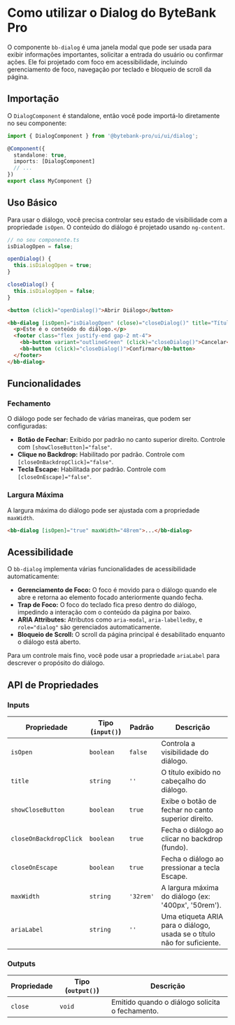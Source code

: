 # Como utilizar o Dialog do ByteBank Pro

O componente `bb-dialog` é uma janela modal que pode ser usada para exibir informações importantes, solicitar a entrada do usuário ou confirmar ações. Ele foi projetado com foco em acessibilidade, incluindo gerenciamento de foco, navegação por teclado e bloqueio de scroll da página.

## Importação

O `DialogComponent` é standalone, então você pode importá-lo diretamente no seu componente:

```typescript
import { DialogComponent } from '@bytebank-pro/ui/ui/dialog';

@Component({
  standalone: true,
  imports: [DialogComponent]
  // ...
})
export class MyComponent {}
```

## Uso Básico

Para usar o diálogo, você precisa controlar seu estado de visibilidade com a propriedade `isOpen`. O conteúdo do diálogo é projetado usando `ng-content`.

```typescript
// no seu componente.ts
isDialogOpen = false;

openDialog() {
  this.isDialogOpen = true;
}

closeDialog() {
  this.isDialogOpen = false;
}
```

```html
<button (click)="openDialog()">Abrir Diálogo</button>

<bb-dialog [isOpen]="isDialogOpen" (close)="closeDialog()" title="Título do Diálogo">
  <p>Este é o conteúdo do diálogo.</p>
  <footer class="flex justify-end gap-2 mt-4">
    <bb-button variant="outlineGreen" (click)="closeDialog()">Cancelar</bb-button>
    <bb-button (click)="closeDialog()">Confirmar</bb-button>
  </footer>
</bb-dialog>
```

## Funcionalidades

### Fechamento

O diálogo pode ser fechado de várias maneiras, que podem ser configuradas:

- **Botão de Fechar:** Exibido por padrão no canto superior direito. Controle com `[showCloseButton]="false"`.
- **Clique no Backdrop:** Habilitado por padrão. Controle com `[closeOnBackdropClick]="false"`.
- **Tecla Escape:** Habilitada por padrão. Controle com `[closeOnEscape]="false"`.

### Largura Máxima

A largura máxima do diálogo pode ser ajustada com a propriedade `maxWidth`.

```html
<bb-dialog [isOpen]="true" maxWidth="48rem">...</bb-dialog>
```

## Acessibilidade

O `bb-dialog` implementa várias funcionalidades de acessibilidade automaticamente:

- **Gerenciamento de Foco:** O foco é movido para o diálogo quando ele abre e retorna ao elemento focado anteriormente quando fecha.
- **Trap de Foco:** O foco do teclado fica preso dentro do diálogo, impedindo a interação com o conteúdo da página por baixo.
- **ARIA Attributes:** Atributos como `aria-modal`, `aria-labelledby`, e `role="dialog"` são gerenciados automaticamente.
- **Bloqueio de Scroll:** O scroll da página principal é desabilitado enquanto o diálogo está aberto.

Para um controle mais fino, você pode usar a propriedade `ariaLabel` para descrever o propósito do diálogo.

## API de Propriedades

### Inputs

| Propriedade            | Tipo (`input()`) | Padrão    | Descrição                                                               |
| ---------------------- | ---------------- | --------- | ----------------------------------------------------------------------- |
| `isOpen`               | `boolean`        | `false`   | Controla a visibilidade do diálogo.                                     |
| `title`                | `string`         | `''`      | O título exibido no cabeçalho do diálogo.                               |
| `showCloseButton`      | `boolean`        | `true`    | Exibe o botão de fechar no canto superior direito.                      |
| `closeOnBackdropClick` | `boolean`        | `true`    | Fecha o diálogo ao clicar no backdrop (fundo).                          |
| `closeOnEscape`        | `boolean`        | `true`    | Fecha o diálogo ao pressionar a tecla Escape.                           |
| `maxWidth`             | `string`         | `'32rem'` | A largura máxima do diálogo (ex: '400px', '50rem').                     |
| `ariaLabel`            | `string`         | `''`      | Uma etiqueta ARIA para o diálogo, usada se o título não for suficiente. |

### Outputs

| Propriedade | Tipo (`output()`) | Descrição                                       |
| ----------- | ----------------- | ----------------------------------------------- |
| `close`     | `void`            | Emitido quando o diálogo solicita o fechamento. |
